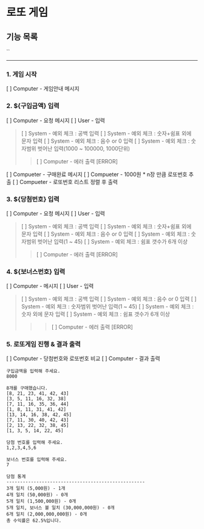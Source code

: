 # 로또 게임
## 기능 목록

``
** **

### 1. 게임 시작
[ ] Computer - 게임안내 메시지
### 2. ${구입금액} 입력
[ ] Computer - 요청 메시지
[ ] User - 입력
> [ ] System - 예외 체크 : 공백 입력
> [ ] System - 예외 체크 : 숫자+쉼표 외에 문자 입력
> [ ] System - 예외 체크 : 음수 or 0 입력
> [ ] System - 예외 체크 : 숫자범위 벗어난 입력(1000 ~ 100000, 1000단위)
>> [ ] Computer - 에러 출력 [ERROR]


[ ] Compueter - 구매완료 메시지
[ ] Compueter - 1000원 * n장 만큼 로또번호 추출
[ ] Compueter - 로또번호 리스트 정렬 후 출력

### 3. ${당첨번호} 입력
[ ] Computer - 요청 메시지
[ ] User - 입력
> [ ] System - 예외 체크 : 공백 입력
> [ ] System - 예외 체크 : 숫자+쉼표 외에 문자 입력
> [ ] System - 예외 체크 : 음수 or 0 입력
> [ ] System - 예외 체크 : 숫자범위 벗어난 입력(1 ~ 45)
> [ ] System - 예외 체크 : 쉼표 갯수가 6개 이상
>> [ ] Computer - 에러 출력 [ERROR]

### 4. ${보너스번호} 입력
[ ] Computer - 메시지
[ ] User - 입력
> [ ] System - 예외 체크 : 공백 입력
> [ ] System - 예외 체크 : 음수 or 0 입력
> [ ] System - 예외 체크 : 숫자범위 벗어난 입력(1 ~ 45)
> [ ] System - 예외 체크 : 숫자 외에 문자 입력
> [ ] System - 예외 체크 : 쉼표 갯수가 6개 이상
> >> [ ] Computer - 에러 출력 [ERROR]

### 5. 로또게임 진행 & 결과 출력
[ ] Computer - 당첨번호와 로또번호 비교
[ ] Computer - 결과 출력


```
구입금액을 입력해 주세요.
8000

8개를 구매했습니다.
[8, 21, 23, 41, 42, 43]
[3, 5, 11, 16, 32, 38]
[7, 11, 16, 35, 36, 44]
[1, 8, 11, 31, 41, 42]
[13, 14, 16, 38, 42, 45]
[7, 11, 30, 40, 42, 43]
[2, 13, 22, 32, 38, 45]
[1, 3, 5, 14, 22, 45]

당첨 번호를 입력해 주세요.
1,2,3,4,5,6

보너스 번호를 입력해 주세요.
7

당첨 통계
---------------------------------------------------
3개 일치 (5,000원) - 1개
4개 일치 (50,000원) - 0개
5개 일치 (1,500,000원) - 0개
5개 일치, 보너스 볼 일치 (30,000,000원) - 0개
6개 일치 (2,000,000,000원) - 0개
총 수익률은 62.5%입니다.
```